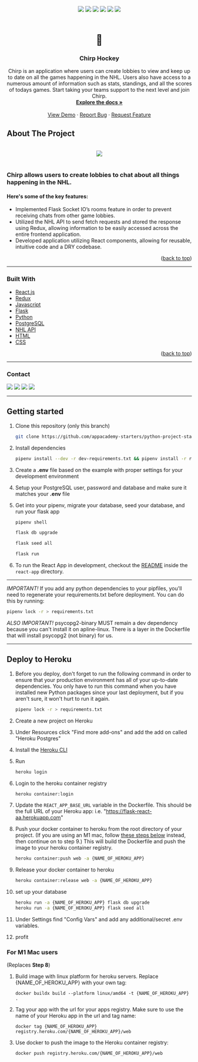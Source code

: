 <div align="center">
<img src="https://img.shields.io/github/commit-activity/y/jburnt17/chirp" />
<img src="https://img.shields.io/github/last-commit/jburnt17/chirp/main" />
<img src="https://img.shields.io/github/pipenv/locked/python-version/jburnt17/chirp" />
<img src="https://img.shields.io/github/pipenv/locked/dependency-version/jburnt17/chirp/flask" />
<img src="https://img.shields.io/github/languages/count/jburnt17/chirp" />
<img src="https://img.shields.io/github/languages/code-size/jburnt17/chirp" />
</div>

<br />
<div align="center">
  <h1>🏒</h1>
  <h3 align="center">Chirp Hockey</h3>

  <p align="center">
    Chirp is an application where users can create lobbies to view and keep up to date on all the games happening in the NHL. Users also have access to a numerous amount of information such as stats, standings, and all the scores of todays games. Start taking your teams support to the next level and join Chirp.
    <br />
    <a href="https://github.com/jburnt17/chirp"><strong>Explore the docs »</strong></a>
    <br />
    <br />
    <a href="https://chirphockey.herokuapp.com/">View Demo</a>
    ·
    <a href="https://github.com/jburnt17/chirp/issues">Report Bug</a>
    ·
    <a href="https://github.com/jburnt17/chirp/issues">Request Feature</a>
  </p>
</div>

## About The Project

<br />
<div align="center">
   <img src="https://jmb-s3-bucket.s3.amazonaws.com/chirp.gif" />
</div>
<br />

### Chirp allows users to create lobbies to chat about all things happening in the NHL.

#### Here's some of the key features:
* Implemented Flask Socket IO’s rooms feature in order to prevent receiving chats from other game lobbies.
* Utilized the NHL API to send fetch requests and stored the response using Redux, allowing information to be easily accessed across the entire frontend application.
* Developed application utilizing React components, allowing for reusable, intuitive code and a DRY codebase.

<p align="right">(<a href="#top">back to top</a>)</p>

---


### Built With

* [React.js](https://reactjs.org/)
* [Redux](https://redux.js.org/)
* [Javascript](https://www.javascript.com/)
* [Flask](https://flask.palletsprojects.com/en/2.0.x/)
* [Python](https://www.python.org/)
* [PostgreSQL](https://www.postgresql.org/)
* [NHL API](https://github.com/dword4/nhlapi)
* [HTML]()
* [CSS]()


<p align="right">(<a href="#top">back to top</a>)</p>

---

### Contact

<a href="https://www.linkedin.com/in/jared-burnett-36a327225/"><img src="https://img.shields.io/badge/LinkedIn-0077B5?style=for-the-badge&logo=linkedin&logoColor=white" /></a>
<a href="https://mail.google.com/mail/?view=cm&fs=1&to=jburnt17@gmail.com"><img src="https://img.shields.io/badge/Gmail-D14836?style=for-the-badge&logo=gmail&logoColor=white" /></a>
<a href="https://github.com/jburnt17/jburnt17"><img src="https://img.shields.io/badge/GitHub-100000?style=for-the-badge&logo=github&logoColor=white" /></a>
<a href=""><img src="https://img.shields.io/badge/Discord-7289DA?style=for-the-badge&logo=discord&logoColor=white" /></a>

---

## Getting started

1. Clone this repository (only this branch)

   ```bash
   git clone https://github.com/appacademy-starters/python-project-starter.git
   ```

2. Install dependencies

      ```bash
      pipenv install --dev -r dev-requirements.txt && pipenv install -r requirements.txt
      ```

3. Create a **.env** file based on the example with proper settings for your
   development environment
4. Setup your PostgreSQL user, password and database and make sure it matches your **.env** file

5. Get into your pipenv, migrate your database, seed your database, and run your flask app

   ```bash
   pipenv shell
   ```

   ```bash
   flask db upgrade
   ```

   ```bash
   flask seed all
   ```

   ```bash
   flask run
   ```

6. To run the React App in development, checkout the [README](./react-app/README.md) inside the `react-app` directory.

***
*IMPORTANT!*
   If you add any python dependencies to your pipfiles, you'll need to regenerate your requirements.txt before deployment.
   You can do this by running:

   ```bash
   pipenv lock -r > requirements.txt
   ```

*ALSO IMPORTANT!*
   psycopg2-binary MUST remain a dev dependency because you can't install it on apline-linux.
   There is a layer in the Dockerfile that will install psycopg2 (not binary) for us.
***

## Deploy to Heroku

1. Before you deploy, don't forget to run the following command in order to
ensure that your production environment has all of your up-to-date
dependencies. You only have to run this command when you have installed new
Python packages since your last deployment, but if you aren't sure, it won't
hurt to run it again.

   ```bash
   pipenv lock -r > requirements.txt
   ```

2. Create a new project on Heroku
3. Under Resources click "Find more add-ons" and add the add on called "Heroku Postgres"
4. Install the [Heroku CLI](https://devcenter.heroku.com/articles/heroku-command-line)
5. Run

   ```bash
   heroku login
   ```

6. Login to the heroku container registry

   ```bash
   heroku container:login
   ```

7. Update the `REACT_APP_BASE_URL` variable in the Dockerfile.
   This should be the full URL of your Heroku app: i.e. "https://flask-react-aa.herokuapp.com"
8. Push your docker container to heroku from the root directory of your project.
   (If you are using an M1 mac, follow [these steps below](#for-m1-mac-users) instead, then continue on to step 9.)
   This will build the Dockerfile and push the image to your heroku container registry.

   ```bash
   heroku container:push web -a {NAME_OF_HEROKU_APP}
   ```

9. Release your docker container to heroku

      ```bash
      heroku container:release web -a {NAME_OF_HEROKU_APP}
      ```

10. set up your database

      ```bash
      heroku run -a {NAME_OF_HEROKU_APP} flask db upgrade
      heroku run -a {NAME_OF_HEROKU_APP} flask seed all
      ```

11. Under Settings find "Config Vars" and add any additional/secret .env
variables.

12. profit

### For M1 Mac users

(Replaces **Step 8**)

1. Build image with linux platform for heroku servers. Replace
{NAME_OF_HEROKU_APP} with your own tag:

   ```bash=
   docker buildx build --platform linux/amd64 -t {NAME_OF_HEROKU_APP} .
   ```

2. Tag your app with the url for your apps registry. Make sure to use the name
of your Heroku app in the url and tag name:

   ```bash=2
   docker tag {NAME_OF_HEROKU_APP} registry.heroku.com/{NAME_OF_HEROKU_APP}/web
   ```

3. Use docker to push the image to the Heroku container registry:

   ```bash=3
   docker push registry.heroku.com/{NAME_OF_HEROKU_APP}/web
   ```
